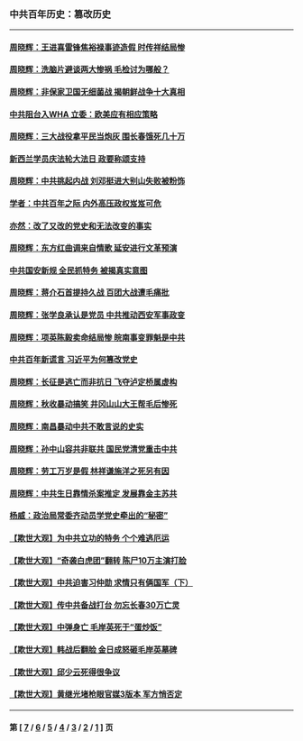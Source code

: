 ### 中共百年历史：篡改历史
---
#### [周晓辉：王进喜雷锋焦裕禄事迹造假 时传祥结局惨](../../pages/nf1176115/n12985497.md?05310430) 
#### [周晓辉：洗脑片避谈两大惨祸 毛检讨为哪般？](../../pages/nf1176115/n12971285.md?05310430) 
#### [周晓辉：非保家卫国无细菌战 揭朝鲜战争十大真相](../../pages/nf1176115/n12954161.md?05310430) 
#### [中共阻台入WHA 立委：欧美应有相应策略](../../pages/nf1176115/n12939343.md?05310430) 
#### [周晓辉：三大战役拿平民当炮灰 围长春饿死几十万](../../pages/nf1176115/n12934921.md?05310430) 
#### [新西兰学员庆法轮大法日 政要称颂支持](../../pages/nf1176115/n12932715.md?05310430) 
#### [周晓辉：中共挑起内战 刘邓挺进大别山失败被粉饰](../../pages/nf1176115/n12929004.md?05310430) 
#### [学者：中共百年之际 内外高压政权岌岌可危](../../pages/nf1176115/n12925426.md?05310430) 
#### [亦然：改了又改的党史和无法改变的事实](../../pages/nf1176115/n12919443.md?05310430) 
#### [周晓辉：东方红曲调来自情歌 延安进行文革预演](../../pages/nf1176115/n12914429.md?05310430) 
#### [中共国安新规 全民抓特务 被揭真实意图](../../pages/nf1176115/n12911615.md?05310430) 
#### [周晓辉：蒋介石首提持久战 百团大战遭毛痛批](../../pages/nf1176115/n12909231.md?05310430) 
#### [周晓辉：张学良承认是党员 中共推动西安军事政变](../../pages/nf1176115/n12903066.md?05310430) 
#### [周晓辉：项英陈毅卖命结局惨 皖南事变罪魁是中共](../../pages/nf1176115/n12898534.md?05310430) 
#### [中共百年新谎言 习近平为何篡改党史](../../pages/nf1176115/n12895950.md?05310430) 
#### [周晓辉：长征是逃亡而非抗日 飞夺泸定桥属虚构](../../pages/nf1176115/n12893665.md?05310430) 
#### [周晓辉：秋收暴动搞笑 井冈山山大王帮毛后惨死](../../pages/nf1176115/n12875008.md?05310430) 
#### [周晓辉：南昌暴动中共不敢言说的史实](../../pages/nf1176115/n12872653.md?05310430) 
#### [周晓辉：孙中山容共非联共 国民党清党重击中共](../../pages/nf1176115/n12867724.md?05310430) 
#### [周晓辉：劳工万岁是假 林祥谦施洋之死另有因](../../pages/nf1176115/n12864511.md?05310430) 
#### [周晓辉：中共生日靠情杀案推定 发展靠金主苏共](../../pages/nf1176115/n12859637.md?05310430) 
#### [杨威：政治局常委齐动员学党史牵出的“秘密”](../../pages/nf1176115/n12764642.md?05310430) 
#### [【欺世大观】为中共立功的特务 个个难逃厄运](../../pages/nf1176115/n12552518.md?05310430) 
#### [【欺世大观】“奇袭白虎团”翻转 陈尸10万主演打脸](../../pages/nf1176115/n12545304.md?05310430) 
#### [【欺世大观】中共迫害习仲勋 求情只有俩国军（下）](../../pages/nf1176115/n12521463.md?05310430) 
#### [【欺世大观】传中共备战打台 勿忘长春30万亡灵](../../pages/nf1176115/n12532173.md?05310430) 
#### [【欺世大观】中弹身亡 毛岸英死于“蛋炒饭”](../../pages/nf1176115/n12512160.md?05310430) 
#### [【欺世大观】韩战后翻脸 金日成怒砸毛岸英墓碑](../../pages/nf1176115/n12498735.md?05310430) 
#### [【欺世大观】邱少云死得很争议](../../pages/nf1176115/n12484915.md?05310430) 
#### [【欺世大观】黄继光堵枪眼官媒3版本 军方悄否定](../../pages/nf1176115/n12477281.md?05310430) 

---
#### 第 [ [7](./7.md?05310430) / [6](./6.md?05310430) / [5](./5.md?05310430) / [4](./4.md?05310430) / [3](./3.md?05310430) / [2](./2.md?05310430) / [1](./1.md?05310430) ] 页
